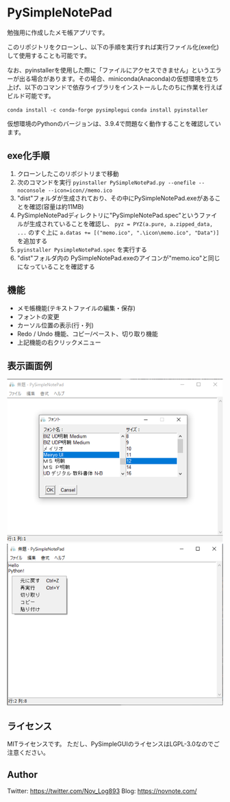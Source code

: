 # PySimpleNotePad

勉強用に作成したメモ帳アプリです。

このリポジトリをクローンし、以下の手順を実行すれば実行ファイル化(exe化)して使用することも可能です。

なお、pyinstallerを使用した際に「ファイルにアクセスできません」というエラーが出る場合があります。その場合、miniconda(Anaconda)の仮想環境を立ち上げ、以下のコマンドで依存ライブラリをインストールしたのちに作業を行えばビルド可能です。

`conda install -c conda-forge pysimplegui`
`conda install pyinstaller`

仮想環境のPythonのバージョンは、3.9.4で問題なく動作することを確認しています。

## exe化手順

1. クローンしたこのリポジトリまで移動
2. 次のコマンドを実行
   `pyinstaller PySimpleNotePad.py --onefile --noconsole --icon=icon//memo.ico`
3. "dist"フォルダが生成されており、その中にPySimpleNotePad.exeがあることを確認(容量は約11MB)
4. PySimpleNotePadディレクトリに"PySimpleNotePad.spec"というファイルが生成されていることを確認し、
   `pyz = PYZ(a.pure, a.zipped_data, ...` のすぐ上に `a.datas += [("memo.ico", ".\icon\memo.ico", "Data")]`を追加する
5. `pyinstaller PysimpleNotePad.spec` を実行する
6. "dist"フォルダ内の PySimpleNotePad.exeのアイコンが"memo.ico"と同じになっていることを確認する

## 機能

- メモ帳機能(テキストファイルの編集・保存)
- フォントの変更
- カーソル位置の表示(行・列)
- Redo / Undo 機能、コピー/ペースト、切り取り機能
- 上記機能の右クリックメニュー

## 表示画面例

![PySimpleNotePad1](https://github.com/potedo/PySimpleNotePad/blob/image/PySimpleNotePad1.png)
!["PySimpleNotePad](https://github.com/potedo/PySimpleNotePad/blob/image/PySimpleNotePad2.png)

## ライセンス
MITライセンスです。
ただし、PySimpleGUIのライセンスはLGPL-3.0なのでご注意ください。

## Author

Twitter: https://twitter.com/Nov_Log893
Blog: https://novnote.com/